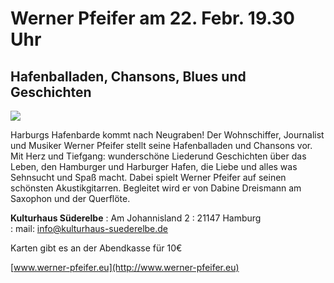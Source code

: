 # Werner Pfeifer am 22. Febr. 19.30 Uhr 

## Hafenballaden, Chansons, Blues und Geschichten 

![](/img/M-V-Duo_2016.jpg)

Harburgs Hafenbarde kommt nach Neugraben! Der Wohnschiffer, Journalist und Musiker Werner Pfeifer stellt seine
Hafenballaden und Chansons vor. Mit Herz und Tiefgang: wunderschöne Liederund Geschichten über das Leben,
den Hamburger und Harburger Hafen, die Liebe und alles was Sehnsucht und Spaß macht. Dabei spielt Werner Pfeifer auf
seinen schönsten Akustikgitarren. Begleitet wird er von Dabine Dreismann am Saxophon und der Querflöte. 

**Kulturhaus Süderelbe**
:   Am Johannisland 2 
:   21147 Hamburg  
:   mail: info@kulturhaus-suederelbe.de

Karten gibt es an der Abendkasse für 10€

[www.werner-pfeifer.eu](http://www.werner-pfeifer.eu)
